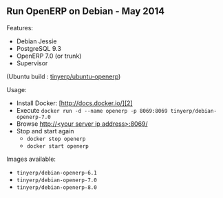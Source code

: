 Run OpenERP on Debian - May 2014
--------------------------------

Features:

 - Debian Jessie
 - PostgreSQL 9.3
 - OpenERP 7.0 (or trunk)
 - Supervisor

(Ubuntu build : [tinyerp/ubuntu-openerp][1])

Usage:

 - Install Docker: [http://docs.docker.io/][2]
 - Execute
 `docker run -d --name openerp -p 8069:8069 tinyerp/debian-openerp-7.0`
 - Browse [http://&lt;your server ip address&gt;:8069/][3]
 - Stop and start again
   - `docker stop openerp`
   - `docker start openerp`

Images available:

 - `tinyerp/debian-openerp-6.1`
 - `tinyerp/debian-openerp-7.0`
 - `tinyerp/debian-openerp-8.0`

  [1]: https://index.docker.io/u/tinyerp/ubuntu-openerp-7.0/
  [2]: http://docs.docker.io/en/latest/ "docs.docker.io"
  [3]: http://127.0.0.1:8069/
